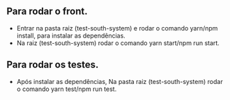 ## Para rodar o front.

- Entrar na pasta raiz (test-south-system) e rodar o comando yarn/npm install, para instalar
  as dependências.
- Na raiz (test-south-system) rodar o comando yarn start/npm run start.

## Para rodar os testes.

- Após instalar as dependências, Na pasta raiz (test-south-system) rodar o comando yarn test/npm run test.
